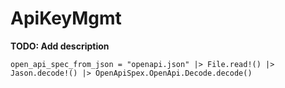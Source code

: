# ApiKeyMgmt

**TODO: Add description**

```
open_api_spec_from_json = "openapi.json" |> File.read!() |> Jason.decode!() |> OpenApiSpex.OpenApi.Decode.decode()
```